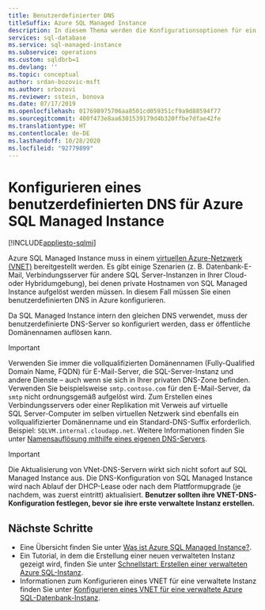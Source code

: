 ```yaml
---
title: Benutzerdefinierter DNS
titleSuffix: Azure SQL Managed Instance
description: In diesem Thema werden die Konfigurationsoptionen für ein benutzerdefiniertes DNS mit einer Azure SQL Managed Instance beschrieben.
services: sql-database
ms.service: sql-managed-instance
ms.subservice: operations
ms.custom: sqldbrb=1
ms.devlang: ''
ms.topic: conceptual
author: srdan-bozovic-msft
ms.author: srbozovi
ms.reviewer: sstein, bonova
ms.date: 07/17/2019
ms.openlocfilehash: 017698975706aa8501cd059351cf9a9d88594f77
ms.sourcegitcommit: 400f473e8aa6301539179d4b320ffbe7dfae42fe
ms.translationtype: HT
ms.contentlocale: de-DE
ms.lasthandoff: 10/28/2020
ms.locfileid: "92779899"
---
```

# <a name="configure-a-custom-dns-for-azure-sql-managed-instance"></a>Konfigurieren eines benutzerdefinierten DNS für Azure SQL Managed Instance
[!INCLUDE[appliesto-sqlmi](../includes/appliesto-sqlmi.md)]

Azure SQL Managed Instance muss in einem [virtuellen Azure-Netzwerk (VNET)](../../virtual-network/virtual-networks-overview.md) bereitgestellt werden. Es gibt einige Szenarien (z. B. Datenbank-E-Mail, Verbindungsserver für andere SQL Server-Instanzen in Ihrer Cloud- oder Hybridumgebung), bei denen private Hostnamen von SQL Managed Instance aufgelöst werden müssen. In diesem Fall müssen Sie einen benutzerdefinierten DNS in Azure konfigurieren. 

Da SQL Managed Instance intern den gleichen DNS verwendet, muss der benutzerdefinierte DNS-Server so konfiguriert werden, dass er öffentliche Domänennamen auflösen kann.

> [!IMPORTANT]
> Verwenden Sie immer die vollqualifizierten Domänennamen (Fully-Qualified Domain Name, FQDN) für E-Mail-Server, die SQL-Server-Instanz und andere Dienste – auch wenn sie sich in Ihrer privaten DNS-Zone befinden. Verwenden Sie beispielsweise `smtp.contoso.com` für den E-Mail-Server, da `smtp` nicht ordnungsgemäß aufgelöst wird. Zum Erstellen eines Verbindungsservers oder einer Replikation mit Verweis auf virtuelle SQL Server-Computer im selben virtuellen Netzwerk sind ebenfalls ein vollqualifizierter Domänenname und ein Standard-DNS-Suffix erforderlich. Beispiel: `SQLVM.internal.cloudapp.net`. Weitere Informationen finden Sie unter [Namensauflösung mithilfe eines eigenen DNS-Servers](../../virtual-network/virtual-networks-name-resolution-for-vms-and-role-instances.md#name-resolution-that-uses-your-own-dns-server).

> [!IMPORTANT]
> Die Aktualisierung von VNet-DNS-Servern wirkt sich nicht sofort auf SQL Managed Instance aus. Die DNS-Konfiguration von SQL Managed Instance wird nach Ablauf der DHCP-Lease oder nach dem Plattformupgrade (je nachdem, was zuerst eintritt) aktualisiert. **Benutzer sollten ihre VNET-DNS-Konfiguration festlegen, bevor sie ihre erste verwaltete Instanz erstellen.**

## <a name="next-steps"></a>Nächste Schritte

- Eine Übersicht finden Sie unter [Was ist Azure SQL Managed Instance?](sql-managed-instance-paas-overview.md).
- Ein Tutorial, in dem die Erstellung einer neuen verwalteten Instanz gezeigt wird, finden Sie unter [Schnellstart: Erstellen einer verwalteten Azure SQL-Instanz](instance-create-quickstart.md).
- Informationen zum Konfigurieren eines VNET für eine verwaltete Instanz finden Sie unter [Konfigurieren eines VNET für eine verwaltete Azure SQL-Datenbank-Instanz](connectivity-architecture-overview.md).